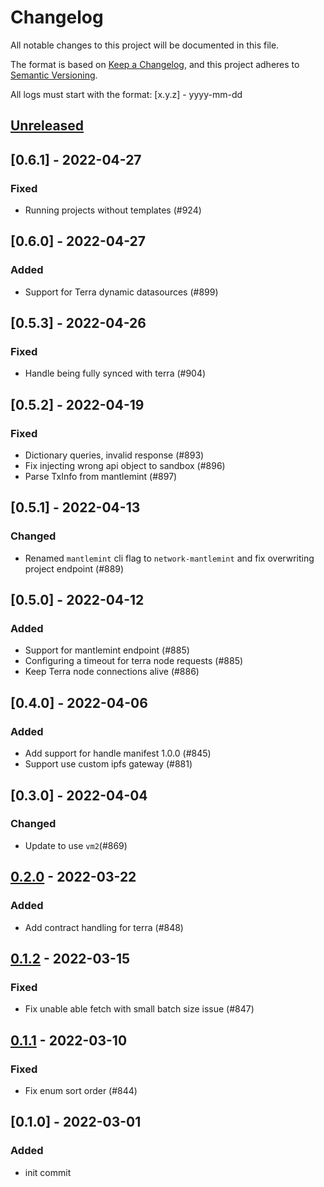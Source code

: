 # Changelog
All notable changes to this project will be documented in this file.

The format is based on [Keep a Changelog](https://keepachangelog.com/en/1.0.0/),
and this project adheres to [Semantic Versioning](https://semver.org/spec/v2.0.0.html).

All logs must start with the format: [x.y.z] - yyyy-mm-dd

## [Unreleased]


## [0.6.1] - 2022-04-27
### Fixed
- Running projects without templates (#924)

## [0.6.0] - 2022-04-27
### Added
- Support for Terra dynamic datasources (#899)

## [0.5.3] - 2022-04-26
### Fixed
- Handle being fully synced with terra (#904)

## [0.5.2] - 2022-04-19
### Fixed
- Dictionary queries, invalid response (#893)
- Fix injecting wrong api object to sandbox (#896)
- Parse TxInfo from mantlemint (#897)

## [0.5.1] - 2022-04-13
### Changed
- Renamed `mantlemint` cli flag to `network-mantlemint` and fix overwriting project endpoint (#889)

## [0.5.0] - 2022-04-12
### Added
- Support for mantlemint endpoint (#885)
- Configuring a timeout for terra node requests (#885)
- Keep Terra node connections alive (#886)

## [0.4.0] - 2022-04-06
### Added
- Add support for handle manifest 1.0.0 (#845)
- Support use custom ipfs gateway (#881)

## [0.3.0] - 2022-04-04
### Changed
- Update to use `vm2`(#869)

## [0.2.0] - 2022-03-22
### Added
- Add contract handling for terra (#848)

## [0.1.2] - 2022-03-15
### Fixed
- Fix unable able fetch with small batch size issue (#847)

## [0.1.1] - 2022-03-10
### Fixed
- Fix enum sort order (#844)

## [0.1.0] - 2022-03-01
### Added
- init commit

[Unreleased]: https://github.com/subquery/subql/compare/node-terra/0.2.0...HEAD
[0.2.0]: https://github.com/subquery/subql/compare/node/0.1.1...node/0.2.0
[0.1.2]: https://github.com/subquery/subql/compare/node/0.1.1...node/0.1.2
[0.1.1]: https://github.com/subquery/subql/compare/node/0.1.0...node/0.1.1
